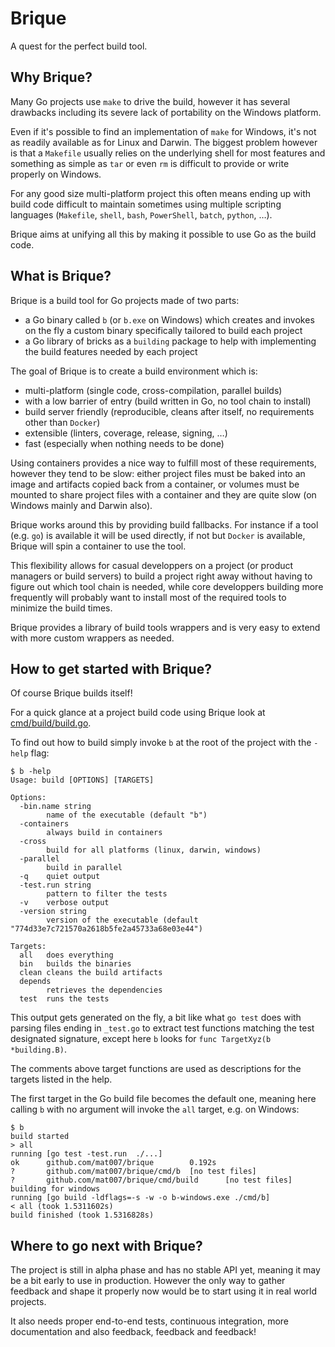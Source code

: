 # Brique

A quest for the perfect build tool.

## Why Brique?

Many Go projects use `make` to drive the build, however it has several drawbacks including its severe lack of portability on the Windows platform.

Even if it's possible to find an implementation of `make` for Windows, it's not as readily available as for Linux and Darwin.
The biggest problem however is that a `Makefile` usually relies on the underlying shell for most features and something as simple as `tar` or even `rm` is difficult to provide or write properly on Windows.

For any good size multi-platform project this often means ending up with build code difficult to maintain sometimes using multiple scripting languages (`Makefile`, `shell`, `bash`, `PowerShell`, `batch`, `python`, …).

Brique aims at unifying all this by making it possible to use Go as the build code.

## What is Brique?

Brique is a build tool for Go projects made of two parts:
* a Go binary called `b` (or `b.exe` on Windows) which creates and invokes on the fly a custom binary specifically tailored to build each project
* a Go library of bricks as a `building` package to help with implementing the build features needed by each project

The goal of Brique is to create a build environment which is:
* multi-platform (single code, cross-compilation, parallel builds)
* with a low barrier of entry (build written in Go, no tool chain to install)
* build server friendly (reproducible, cleans after itself, no requirements other than `Docker`)
* extensible (linters, coverage, release, signing, …)
* fast (especially when nothing needs to be done)

Using containers provides a nice way to fulfill most of these requirements, however they tend to be slow:  either project files must be baked into an image and artifacts copied back from a container, or volumes must be mounted to share project files with a container and they are quite slow (on Windows mainly and Darwin also).

Brique works around this by providing build fallbacks.
For instance if a tool (e.g. `go`) is available it will be used directly, if not but `Docker` is available, Brique will spin a container to use the tool.

This flexibility allows for casual developpers on a project (or product managers or build servers) to build a project right away without having to figure out which tool chain is needed, while core developpers building more frequently will probably want to install most of the required tools to minimize the build times.

Brique provides a library of build tools wrappers and is very easy to extend with more custom wrappers as needed.

## How to get started with Brique?

Of course Brique builds itself!

For a quick glance at a project build code using Brique look at [cmd/build/build.go](cmd/build/build.go).

To find out how to build simply invoke `b` at the root of the project with the `-help` flag:
```
$ b -help
Usage: build [OPTIONS] [TARGETS]

Options:
  -bin.name string
        name of the executable (default "b")
  -containers
        always build in containers
  -cross
        build for all platforms (linux, darwin, windows)
  -parallel
        build in parallel
  -q    quiet output
  -test.run string
        pattern to filter the tests
  -v    verbose output
  -version string
        version of the executable (default "774d33e7c721570a2618b5fe2a45733a68e03e44")

Targets:
  all   does everything
  bin   builds the binaries
  clean cleans the build artifacts
  depends
        retrieves the dependencies
  test  runs the tests
  ```

This output gets generated on the fly, a bit like what `go test` does with parsing files ending in `_test.go` to extract test functions matching the test designated signature, except here `b` looks for `func TargetXyz(b *building.B)`.

The comments above target functions are used as descriptions for the targets listed in the help.

The first target in the Go build file becomes the default one, meaning here calling `b` with no argument will invoke the `all` target, e.g. on Windows:
```
$ b
build started
> all
running [go test -test.run  ./...]
ok      github.com/mat007/brique        0.192s
?       github.com/mat007/brique/cmd/b  [no test files]
?       github.com/mat007/brique/cmd/build      [no test files]
building for windows
running [go build -ldflags=-s -w -o b-windows.exe ./cmd/b]
< all (took 1.5311602s)
build finished (took 1.5316828s)
```

## Where to go next with Brique?

The project is still in alpha phase and has no stable API yet, meaning it may be a bit early to use in production.
However the only way to gather feedback and shape it properly now would be to start using it in real world projects.

It also needs proper end-to-end tests, continuous integration, more documentation and also feedback, feedback and feedback!
